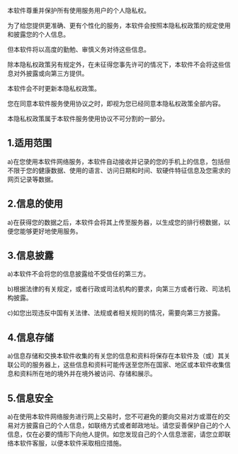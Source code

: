 本软件尊重并保护所有使用服务用户的个人隐私权。

为了给您提供更准确、更有个性化的服务，本软件会按照本隐私权政策的规定使用和披露您的个人信息。

但本软件将以高度的勤勉、审慎义务对待这些信息。

除本隐私权政策另有规定外，在未征得您事先许可的情况下，本软件不会将这些信息对外披露或向第三方提供。

本软件会不时更新本隐私权政策。

您在同意本软件服务使用协议之时，即视为您已经同意本隐私权政策全部内容。

本隐私权政策属于本软件服务使用协议不可分割的一部分。

## 1.适用范围

a)在您使用本软件网络服务，本软件自动接收并记录的您的手机上的信息，包括但不限于您的健康数据、使用的语言、访问日期和时间、软硬件特征信息及您需求的网页记录等数据。

## 2.信息的使用

a)在获得您的数据之后，本软件会将其上传至服务器，以生成您的排行榜数据，以便您能够更好地使用服务。

## 3.信息披露

a)本软件不会将您的信息披露给不受信任的第三方。

b)根据法律的有关规定，或者行政或司法机构的要求，向第三方或者行政、司法机构披露。

c)如您出现违反中国有关法律、法规或者相关规则的情况，需要向第三方披露。

## 4.信息存储

a)信息存储和交换本软件收集的有关您的信息和资料将保存在本软件及（或）其关联公司的服务器上，这些信息和资料可能传送至您所在国家、地区或本软件收集信息和资料所在地的境外并在境外被访问、存储和展示。

## 5.信息安全
a)在使用本软件网络服务进行网上交易时，您不可避免的要向交易对方或潜在的交易对方披露自己的个人信息，如联络方式或者邮政地址。请您妥善保护自己的个人信息，仅在必要的情形下向他人提供。如您发现自己的个人信息泄密，请您立即联络本软件客服，以便本软件采取相应措施。